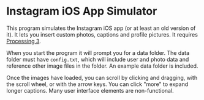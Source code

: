 # Instagram iOS App Simulator
This program simulates the Instagram iOS app (or at least an old version of it). It lets you insert custom photos, captions and profile pictures. It requires [Processing 3](processing.org).

When you start the program it will prompt you for a data folder. The data folder must have `config.txt`, which will include user and photo data and reference other image files in the folder. An example data folder is included.

Once the images have loaded, you can scroll by clicking and dragging, with the scroll wheel, or with the arrow keys. You can click "more" to expand longer captions. Many user interface elements are non-functional.